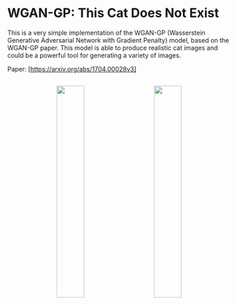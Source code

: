 # **WGAN-GP:** This Cat Does Not Exist

This is a very simple implementation of the WGAN-GP (Wasserstein Generative Adversarial Network with Gradient Penalty) model, based on the WGAN-GP paper. This model is able to produce realistic cat images and could be a powerful tool for generating a variety of images.

Paper: [https://arxiv.org/abs/1704.00028v3]

<h2 align="center"></h1>

<p float="left" align="middle">
  <img src="https://media.discordapp.net/attachments/782685453396475976/1061737523782619298/b9fdd2f1-5bc7-4e1b-aeb2-833cd0f195ea.png" width="35%" hspace="20"/>
  <img src="https://media.discordapp.net/attachments/782685453396475976/1061737523489034250/8539cd8e-3a1a-4222-855a-dc2efb81b7af.png" width="35%" hspace="20"/> 
</p>
